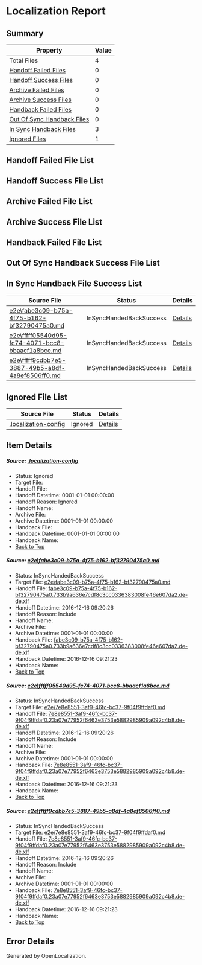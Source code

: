 # <a name='report-top'></a> Localization Report

## Summary
 Property | Value 
 -------- | ----- 
 Total Files | 4
[ Handoff Failed Files ](#handoff-failed-list)| 0
[ Handoff Success Files ](#handoff-success-list)| 0
[ Archive Failed Files ](#archive-failed-list)| 0
[ Archive Success Files ](#archive-success-list)| 0
[ Handback Failed Files ](#handback-failed-list)| 0
[ Out Of Sync Handback Files ](#outofsync-handback-success-list)| 0
[ In Sync Handback Files ](#insync-handback-success-list)| 3
[ Ignored Files ](#ignored-list)| 1

## <a name='handoff-failed-list'></a> Handoff Failed File List

## <a name='handoff-success-list'></a> Handoff Success File List

## <a name='archive-failed-list'></a> Archive Failed File List

## <a name='archive-success-list'></a> Archive Success File List

## <a name='handback-failed-list'></a> Handback Failed File List

## <a name='outofsync-handback-success-list'></a> Out Of Sync Handback Success File List

## <a name='insync-handback-success-list'></a> In Sync Handback File Success List
 Source File | Status | Details 
 ----------- | ------ | ------- 
 [e2e\fabe3c09-b75a-4f75-b162-bf32790475a0.md](https://github.com/OpenLocalizationTestOrg/ol-test0/blob/c70b84be33068d8d3457bbb9be342c5b1b65149e/e2e/fabe3c09-b75a-4f75-b162-bf32790475a0.md) | InSyncHandedBackSuccess | [Details](#a4dfa4b2fc63b8ce86ad5b5d8ac521fb4a1dbceb1)
 [e2e\fffff05540d95-fc74-4071-bcc8-bbaacf1a8bce.md](https://github.com/OpenLocalizationTestOrg/ol-test0/blob/836c2d96e6efea8a3b050a1ca93a9d8d118b66fd/e2e/fffff05540d95-fc74-4071-bcc8-bbaacf1a8bce.md) | InSyncHandedBackSuccess | [Details](#759124d0f58352303defa9e7cda78ce1b4f0a9f42)
 [e2e\fffff9cdbb7e5-3887-49b5-a8df-4a8ef8506ff0.md](https://github.com/OpenLocalizationTestOrg/ol-test0/blob/836c2d96e6efea8a3b050a1ca93a9d8d118b66fd/e2e/fffff9cdbb7e5-3887-49b5-a8df-4a8ef8506ff0.md) | InSyncHandedBackSuccess | [Details](#759124d0f58352303defa9e7cda78ce1b4f0a9f43)

## <a name='ignored-list'></a> Ignored File List
 Source File | Status | Details 
 ----------- | ------ | ------- 
 [.localization-config](https://github.com/OpenLocalizationTestOrg/ol-test0/blob/836c2d96e6efea8a3b050a1ca93a9d8d118b66fd/.localization-config) | Ignored | [Details](#cb0632cf59c1387fc1742bfb9fa3c47f87e2e5c90)

## Item Details
##### <a name='cb0632cf59c1387fc1742bfb9fa3c47f87e2e5c90'></a> Source: [.localization-config](https://github.com/OpenLocalizationTestOrg/ol-test0/blob/836c2d96e6efea8a3b050a1ca93a9d8d118b66fd/.localization-config)
* Status: Ignored
* Target File: 
* Handoff File: 
* Handoff Datetime: 0001-01-01 00:00:00
* Handoff Reason: Ignored
* Handoff Name: 
* Archive File: 
* Archive Datetime: 0001-01-01 00:00:00
* Handback File: 
* Handback Datetime: 0001-01-01 00:00:00
* Handback Name: 
* [Back to Top](#report-top)

##### <a name='a4dfa4b2fc63b8ce86ad5b5d8ac521fb4a1dbceb1'></a> Source: [e2e\fabe3c09-b75a-4f75-b162-bf32790475a0.md](https://github.com/OpenLocalizationTestOrg/ol-test0/blob/c70b84be33068d8d3457bbb9be342c5b1b65149e/e2e/fabe3c09-b75a-4f75-b162-bf32790475a0.md)
* Status: InSyncHandedBackSuccess
* Target File: [e2e\fabe3c09-b75a-4f75-b162-bf32790475a0.md](https://github.com/OpenLocalizationTestOrg/ol-test0-dede/blob/c0ff3c88fa3fd3043b6b4f68e9b5063923c293fe/e2e/fabe3c09-b75a-4f75-b162-bf32790475a0.md)
* Handoff File: [fabe3c09-b75a-4f75-b162-bf32790475a0.733b9a636e7cdf8c3cc0336383008fe46e607da2.de-de.xlf](https://github.com/OpenLocalizationTestOrg/ol-test0-handoff/blob/f9b9af2c5cdd8d220649c6f11d4870ebb597ad0f/ol-handoff/OpenLocalizationTestOrg/ol-test0-dede/xinjiang/ht/fabe3c09-b75a-4f75-b162-bf32790475a0.733b9a636e7cdf8c3cc0336383008fe46e607da2.de-de.xlf)
* Handoff Datetime: 2016-12-16 09:20:26
* Handoff Reason: Include
* Handoff Name: 
* Archive File: 
* Archive Datetime: 0001-01-01 00:00:00
* Handback File: [fabe3c09-b75a-4f75-b162-bf32790475a0.733b9a636e7cdf8c3cc0336383008fe46e607da2.de-de.xlf](https://github.com/OpenLocalizationTestOrg/ol-test0-handback/blob/2e734fa7a4299df5f2086a41f098a5940921fd66/ol-handback/OpenLocalizationTestOrg/ol-test0-dede/xinjiang/ht/fabe3c09-b75a-4f75-b162-bf32790475a0.733b9a636e7cdf8c3cc0336383008fe46e607da2.de-de.xlf)
* Handback Datetime: 2016-12-16 09:21:23
* Handback Name: 
* [Back to Top](#report-top)

##### <a name='759124d0f58352303defa9e7cda78ce1b4f0a9f42'></a> Source: [e2e\fffff05540d95-fc74-4071-bcc8-bbaacf1a8bce.md](https://github.com/OpenLocalizationTestOrg/ol-test0/blob/836c2d96e6efea8a3b050a1ca93a9d8d118b66fd/e2e/fffff05540d95-fc74-4071-bcc8-bbaacf1a8bce.md)
* Status: InSyncHandedBackSuccess
* Target File: [e2e\7e8e8551-3af9-46fc-bc37-9f04f9ffdaf0.md](https://github.com/OpenLocalizationTestOrg/ol-test0-dede/blob/c0ff3c88fa3fd3043b6b4f68e9b5063923c293fe/e2e/7e8e8551-3af9-46fc-bc37-9f04f9ffdaf0.md)
* Handoff File: [7e8e8551-3af9-46fc-bc37-9f04f9ffdaf0.23a07e77952f6463e3753e5882985909a092c4b8.de-de.xlf](https://github.com/OpenLocalizationTestOrg/ol-test0-handoff/blob/f9b9af2c5cdd8d220649c6f11d4870ebb597ad0f/ol-handoff/OpenLocalizationTestOrg/ol-test0-dede/xinjiang/ht/7e8e8551-3af9-46fc-bc37-9f04f9ffdaf0.23a07e77952f6463e3753e5882985909a092c4b8.de-de.xlf)
* Handoff Datetime: 2016-12-16 09:20:26
* Handoff Reason: Include
* Handoff Name: 
* Archive File: 
* Archive Datetime: 0001-01-01 00:00:00
* Handback File: [7e8e8551-3af9-46fc-bc37-9f04f9ffdaf0.23a07e77952f6463e3753e5882985909a092c4b8.de-de.xlf](https://github.com/OpenLocalizationTestOrg/ol-test0-handback/blob/2e734fa7a4299df5f2086a41f098a5940921fd66/ol-handback/OpenLocalizationTestOrg/ol-test0-dede/xinjiang/ht/7e8e8551-3af9-46fc-bc37-9f04f9ffdaf0.23a07e77952f6463e3753e5882985909a092c4b8.de-de.xlf)
* Handback Datetime: 2016-12-16 09:21:23
* Handback Name: 
* [Back to Top](#report-top)

##### <a name='759124d0f58352303defa9e7cda78ce1b4f0a9f43'></a> Source: [e2e\fffff9cdbb7e5-3887-49b5-a8df-4a8ef8506ff0.md](https://github.com/OpenLocalizationTestOrg/ol-test0/blob/836c2d96e6efea8a3b050a1ca93a9d8d118b66fd/e2e/fffff9cdbb7e5-3887-49b5-a8df-4a8ef8506ff0.md)
* Status: InSyncHandedBackSuccess
* Target File: [e2e\7e8e8551-3af9-46fc-bc37-9f04f9ffdaf0.md](https://github.com/OpenLocalizationTestOrg/ol-test0-dede/blob/c0ff3c88fa3fd3043b6b4f68e9b5063923c293fe/e2e/7e8e8551-3af9-46fc-bc37-9f04f9ffdaf0.md)
* Handoff File: [7e8e8551-3af9-46fc-bc37-9f04f9ffdaf0.23a07e77952f6463e3753e5882985909a092c4b8.de-de.xlf](https://github.com/OpenLocalizationTestOrg/ol-test0-handoff/blob/f9b9af2c5cdd8d220649c6f11d4870ebb597ad0f/ol-handoff/OpenLocalizationTestOrg/ol-test0-dede/xinjiang/ht/7e8e8551-3af9-46fc-bc37-9f04f9ffdaf0.23a07e77952f6463e3753e5882985909a092c4b8.de-de.xlf)
* Handoff Datetime: 2016-12-16 09:20:26
* Handoff Reason: Include
* Handoff Name: 
* Archive File: 
* Archive Datetime: 0001-01-01 00:00:00
* Handback File: [7e8e8551-3af9-46fc-bc37-9f04f9ffdaf0.23a07e77952f6463e3753e5882985909a092c4b8.de-de.xlf](https://github.com/OpenLocalizationTestOrg/ol-test0-handback/blob/2e734fa7a4299df5f2086a41f098a5940921fd66/ol-handback/OpenLocalizationTestOrg/ol-test0-dede/xinjiang/ht/7e8e8551-3af9-46fc-bc37-9f04f9ffdaf0.23a07e77952f6463e3753e5882985909a092c4b8.de-de.xlf)
* Handback Datetime: 2016-12-16 09:21:23
* Handback Name: 
* [Back to Top](#report-top)


## Error Details

Generated by OpenLocalization.
